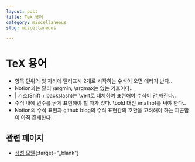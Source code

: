 ```yaml
---
layout: post
title: TeX 용어
category: miscellaneous
slug: miscellaneous

---
```


# TeX 용어

- 항목 단위의 첫 자리에 달러표시 2개로 시작하는 수식이 오면 에러가 난다..
- Notion과는 달리 \argmin, \argmax는 없는 기호이다..
- \| 기호(Shift + backslash)는 \vert로 대체하여 표현해야 수식이 안 깨진다..
- 수식 내에 변수를 굵게 표현해야 할 때가 있다. \bold 대신 \mathbf를 써야 한다..
- Notion의 수식 표현과 github blog의 수식 표현간의 호환을 고려해야 하는 피곤함이 아직 존재한다.

## 관련 페이지
- [생성 모델](https://afterthougt.github.io/cs/2023-03-22-dl-basics-5/){:target="_blank"}
